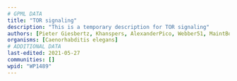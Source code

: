 ```yaml
---
# GPML DATA
title: "TOR signaling"
description: "This is a temporary description for TOR signaling"
authors: [Pieter Giesbertz, Khanspers, AlexanderPico, Webber51, MaintBot, Ddigles, RaatsS]
organisms: [Caenorhabditis elegans]
# ADDITIONAL DATA
last-edited: 2021-05-27
communities: []
wpid: "WP1489"
---
```

